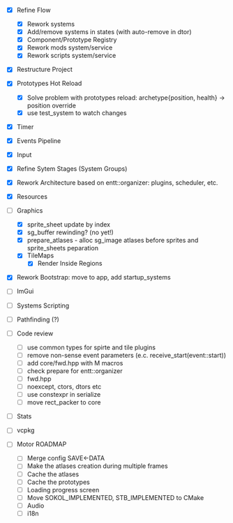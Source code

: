- [x] Refine Flow
    - [x] Rework systems
    - [x] Add/remove systems in states (with auto-remove in dtor)
    - [x] Component/Prototype Registry
    - [x] Rework mods system/service
    - [x] Rework scripts system/service
- [x] Restructure Project
- [x] Prototypes Hot Reload
    - [x] Solve problem with prototypes reload: archetype{position, health} -> position override
    - [x] use test_system to watch changes
- [x] Timer
- [x] Events Pipeline
- [x] Input
- [x] Refine Sytem Stages (System Groups)
- [x] Rework Architecture based on entt::organizer: plugins, scheduler, etc.
- [x] Resources
- [ ] Graphics
    - [x] sprite_sheet update by index
    - [x] sg_buffer rewinding? (no yet!)
    - [x] prepare_atlases - alloc sg_image atlases before sprites and sprite_sheets peparation
    - [x] TileMaps
        - [x] Render Inside Regions
- [x] Rework Bootstrap: move to app, add startup_systems
- [ ] ImGui
- [ ] Systems Scripting
- [ ] Pathfinding (?)
- [ ] Code review
    - [ ] use common types for spirte and tile plugins
    - [ ] remove non-sense event parameters (e.c. receive_start(event::start))
    - [ ] add core/fwd.hpp with M macros
    - [ ] check prepare for entt::organizer
    - [ ] fwd.hpp
    - [ ] noexcept, ctors, dtors etc
    - [ ] use constexpr in serialize
    - [ ] move rect_packer to core
- [ ] Stats
- [ ] vcpkg

- [ ] Motor ROADMAP
    - [ ] Merge config SAVE<-DATA
    - [ ] Make the atlases creation during multiple frames
    - [ ] Cache the atlases
    - [ ] Cache the prototypes
    - [ ] Loading progress screen
    - [ ] Move SOKOL_IMPLEMENTED, STB_IMPLEMENTED to CMake
    - [ ] Audio
    - [ ] i18n
